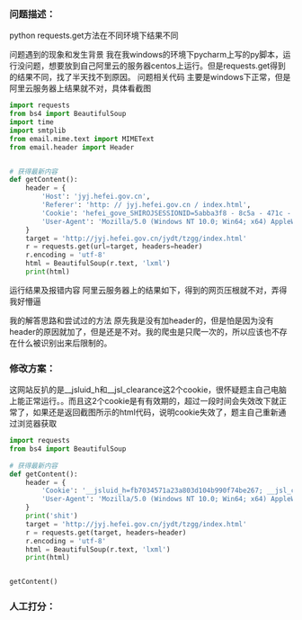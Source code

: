 ### 问题描述：
<p>python requests.get方法在不同环境下结果不同</p>
问题遇到的现象和发生背景
我在我windows的环境下pycharm上写的py脚本，运行没问题，想要放到自己阿里云的服务器centos上运行。但是requests.get得到的结果不同，找了半天找不到原因。
问题相关代码
主要是windows下正常，但是阿里云服务器上结果就不对，具体看截图

```python
import requests
from bs4 import BeautifulSoup
import time
import smtplib
from email.mime.text import MIMEText
from email.header import Header


# 获得最新内容
def getContent():
    header = {
        'Host': 'jyj.hefei.gov.cn',
        'Referer': 'http: // jyj.hefei.gov.cn / index.html',
        'Cookie': 'hefei_gove_SHIROJSESSIONID=5abba3f8 - 8c5a - 471c - 844e-97002576eac2',
        'User-Agent': 'Mozilla/5.0 (Windows NT 10.0; Win64; x64) AppleWebKit/537.36 (KHTML, like Gecko) Chrome/99.0.4844.74 Safari/537.36'
    }
    target = 'http://jyj.hefei.gov.cn/jydt/tzgg/index.html'
    r = requests.get(url=target, headers=header)
    r.encoding = 'utf-8'
    html = BeautifulSoup(r.text, 'lxml')
    print(html)

```
运行结果及报错内容
阿里云服务器上的结果如下，得到的网页压根就不对，弄得我好懵逼

我的解答思路和尝试过的方法
原先我是没有加header的，但是怕是因为没有header的原因就加了，但是还是不对。我的爬虫是只爬一次的，所以应该也不存在什么被识别出来后限制的。 
### 修改方案：
这网站反扒的是__jsluid_h和__jsl_clearance这2个cookie，很怀疑题主自己电脑上能正常运行。。而且这2个cookie是有有效期的，超过一段时间会失效改下就正常了，如果还是返回截图所示的html代码，说明cookie失效了，题主自己重新通过浏览器获取


```python
import requests
from bs4 import BeautifulSoup
 
# 获得最新内容
def getContent():
    header = {
        'Cookie': '__jsluid_h=fb7034571a23a803d104b990f74be267; __jsl_clearance=1647697311.566|0|G%2FamhvTwo65kc9QJ4I1hzPM8RTk%3D;',
        'User-Agent': 'Mozilla/5.0 (Windows NT 10.0; Win64; x64) AppleWebKit/537.36 (KHTML, like Gecko) Chrome/97.0.4692.71 Safari/537.36'
    }
    print('shit')
    target = 'http://jyj.hefei.gov.cn/jydt/tzgg/index.html'
    r = requests.get(target, headers=header)
    r.encoding = 'utf-8'
    html = BeautifulSoup(r.text, 'lxml')
    print(html)


getContent()


```


### 人工打分：

